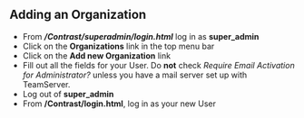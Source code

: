 <!--
title: "Managing Organizations"
description: "Guidelines for managing TeamServer organizations."
-->

## Adding an Organization
* From ***/Contrast/superadmin/login.html*** log in as **super_admin**
* Click on the **Organizations** link in the top menu bar
* Click on the **Add new Organization** link 
* Fill out all the fields for your User. Do **not** check *Require Email Activation for Administrator?* unless you have a mail server set up with TeamServer.
* Log out of **super_admin**
* From **/Contrast/login.html**, log in as your new User 
